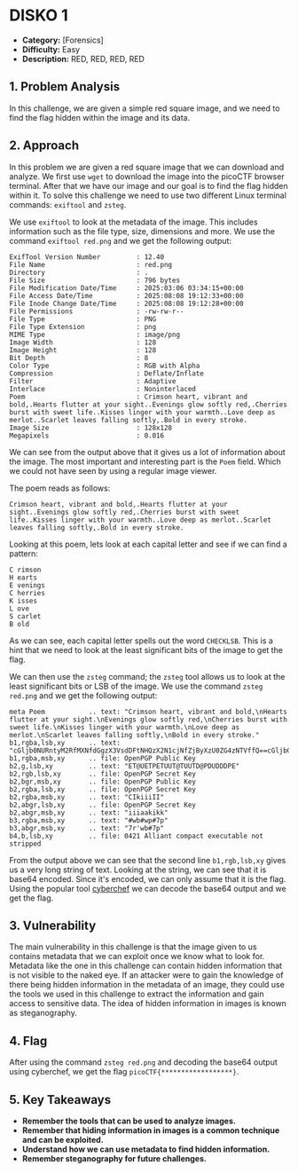 # DISKO 1

- **Category:** [Forensics]
- **Difficulty:** Easy
- **Description:** RED, RED, RED, RED

## 1. Problem Analysis

In this challenge, we are given a simple red square image, and we need to find the flag hidden within the image and its data.

## 2. Approach

In this problem we are given a red square image that we can download and analyze. We first use `wget` to download the image into the picoCTF browser terminal. After that we have our image and our goal is to find the flag hidden within it. To solve this challenge we need to use two different Linux terminal commands: `exiftool` and `zsteg`.

We use `exiftool` to look at the metadata of the image. This includes information such as the file type, size, dimensions and more. We use the command `exiftool red.png` and we get the following output:

```
ExifTool Version Number         : 12.40
File Name                       : red.png
Directory                       : .
File Size                       : 796 bytes
File Modification Date/Time     : 2025:03:06 03:34:15+00:00
File Access Date/Time           : 2025:08:08 19:12:33+00:00
File Inode Change Date/Time     : 2025:08:08 19:12:28+00:00
File Permissions                : -rw-rw-r--
File Type                       : PNG
File Type Extension             : png
MIME Type                       : image/png
Image Width                     : 128
Image Height                    : 128
Bit Depth                       : 8
Color Type                      : RGB with Alpha
Compression                     : Deflate/Inflate
Filter                          : Adaptive
Interlace                       : Noninterlaced
Poem                            : Crimson heart, vibrant and bold,.Hearts flutter at your sight..Evenings glow softly red,.Cherries burst with sweet life..Kisses linger with your warmth..Love deep as merlot..Scarlet leaves falling softly,.Bold in every stroke.
Image Size                      : 128x128
Megapixels                      : 0.016
```

We can see from the output above that it gives us a lot of information about the image. The most important and interesting part is the `Poem` field. Which we could not have seen by using a regular image viewer.

The poem reads as follows:

```
Crimson heart, vibrant and bold,.Hearts flutter at your sight..Evenings glow softly red,.Cherries burst with sweet life..Kisses linger with your warmth..Love deep as merlot..Scarlet leaves falling softly,.Bold in every stroke.
```

Looking at this poem, lets look at each capital letter and see if we can find a pattern:

```
C rimson
H earts
E venings
C herries
K isses
L ove
S carlet
B old
```

As we can see, each capital letter spells out the word `CHECKLSB`. This is a hint that we need to look at the least significant bits of the image to get the flag.

We can then use the `zsteg` command; the `zsteg` tool allows us to look at the least significant bits or LSB of the image. We use the command `zsteg red.png` and we get the following output:

```
meta Poem           .. text: "Crimson heart, vibrant and bold,\nHearts flutter at your sight.\nEvenings glow softly red,\nCherries burst with sweet life.\nKisses linger with your warmth.\nLove deep as merlot.\nScarlet leaves falling softly,\nBold in every stroke."
b1,rgba,lsb,xy      .. text: "cGljb0NURntyM2RfMXNfdGgzX3VsdDFtNHQzX2N1cjNfZjByXzU0ZG4zNTVffQ==cGljb0NURntyM2RfMXNfdGgzX3VsdDFtNHQzX2N1cjNfZjByXzU0ZG4zNTVffQ==cGljb0NURntyM2RfMXNfdGgzX3VsdDFtNHQzX2N1cjNfZjByXzU0ZG4zNTVffQ==cGljb0NURntyM2RfMXNfdGgzX3VsdDFtNHQzX2N1cjNfZjByXzU0ZG4zNTVffQ=="
b1,rgba,msb,xy      .. file: OpenPGP Public Key
b2,g,lsb,xy         .. text: "ET@UETPETUUT@TUUTD@PDUDDDPE"
b2,rgb,lsb,xy       .. file: OpenPGP Secret Key
b2,bgr,msb,xy       .. file: OpenPGP Public Key
b2,rgba,lsb,xy      .. file: OpenPGP Secret Key
b2,rgba,msb,xy      .. text: "CIkiiiII"
b2,abgr,lsb,xy      .. file: OpenPGP Secret Key
b2,abgr,msb,xy      .. text: "iiiaakikk"
b3,rgba,msb,xy      .. text: "#wb#wp#7p"
b3,abgr,msb,xy      .. text: "7r'wb#7p"
b4,b,lsb,xy         .. file: 0421 Alliant compact executable not stripped
```

From the output above we can see that the second line `b1,rgb,lsb,xy` gives us a very long string of text. Looking at the string, we can see that it is base64 encoded. Since it's encoded, we can only assume that it is the flag. Using the popular tool [cyberchef](https://gchq.github.io/CyberChef/) we can decode the base64 output and we get the flag.

## 3. Vulnerability

The main vulnerability in this challenge is that the image given to us contains metadata that we can exploit once we know what to look for. Metadata like the one in this challenge can contain hidden information that is not visible to the naked eye. If an attacker were to gain the knowledge of there being hidden information in the metadata of an image, they could use the tools we used in this challenge to extract the information and gain access to sensitive data. The idea of hidden information in images is known as steganography.

## 4. Flag

After using the command `zsteg red.png` and decoding the base64 output using cyberchef, we get the flag `picoCTF{******************}`.

## 5. Key Takeaways

- **Remember the tools that can be used to analyze images.**
- **Remember that hiding information in images is a common technique and can be exploited.**
- **Understand how we can use metadata to find hidden information.**
- **Remember steganography for future challenges.**

